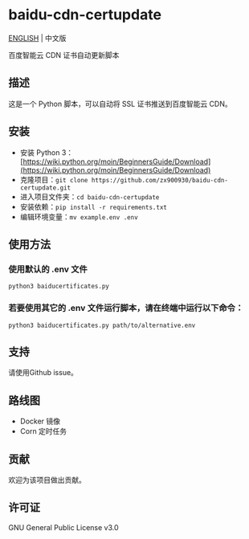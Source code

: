 # baidu-cdn-certupdate

[ENGLISH](README.md) | 中文版

百度智能云 CDN 证书自动更新脚本

## 描述

这是一个 Python 脚本，可以自动将 SSL 证书推送到百度智能云 CDN。

## 安装

- 安装 Python 3：[https://wiki.python.org/moin/BeginnersGuide/Download](https://wiki.python.org/moin/BeginnersGuide/Download)
- 克隆项目：`git clone https://github.com/zx900930/baidu-cdn-certupdate.git`
- 进入项目文件夹：`cd baidu-cdn-certupdate`
- 安装依赖：`pip install -r requirements.txt`
- 编辑环境变量：`mv example.env .env`

## 使用方法

### 使用默认的 .env 文件

`python3 baiducertificates.py`

### 若要使用其它的 .env 文件运行脚本，请在终端中运行以下命令：

`python3 baiducertificates.py path/to/alternative.env`

## 支持

请使用Github issue。

## 路线图

- Docker 镜像
- Corn 定时任务

## 贡献

欢迎为该项目做出贡献。

## 许可证

GNU General Public License v3.0
